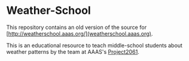 # Weather-School

This repository contains an old version of the source for [http://weatherschool.aaas.org/](weatherschool.aaas.org).

This is an educational resource to teach middle-school students about weather patterns by the team at AAAS's [Project2061](http://project2061.aaas.org). 
